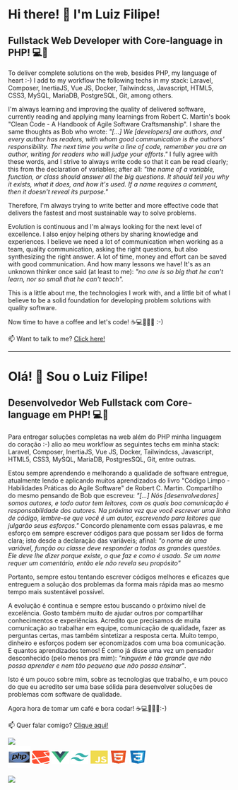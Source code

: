 # Hi there! 👋 I'm Luiz Filipe!
## Fullstack Web Developer with Core-language in PHP! 💻🐘

To deliver complete solutions on the web, besides PHP, my language of heart :-) I add to my workflow the following techs in my stack: Laravel, Composer, InertiaJS, Vue JS, Docker, Tailwindcss, Javascript, HTML5, CSS3, MySQL, MariaDB, PostgreSQL, Git, among others.

I'm always learning and improving the quality of delivered software, currently reading and applying many learnings from Robert C. Martin's book "Clean Code - A Handbook of Agile Software Craftsmanship". I share the same thoughts as Bob who wrote: *"[...] We [developers] are authors, and every author has readers, with whom good communication is the authors' responsibility. The next time you write a line of code, remember you are an author, writing for readers who will judge your efforts."* I fully agree with these words, and I strive to always write code so that it can be read clearly; this from the declaration of variables; after all: *"the name of a variable, function, or class should answer all the big questions. It should tell you why it exists, what it does, and how it's used. If a name requires a comment, then it doesn't reveal its purpose."*

Therefore, I'm always trying to write better and more effective code that delivers the fastest and most sustainable way to solve problems.

Evolution is continuous and I'm always looking for the next level of excellence. I also enjoy helping others by sharing knowledge and experiences. I believe we need a lot of communication when working as a team, quality communication, asking the right questions, but also synthesizing the right answer. A lot of time, money and effort can be saved with good communication. And how many lessons we have! It's as an unknown thinker once said (at least to me): *"no one is so big that he can't learn, nor so small that he can't teach".*

This is a little about me, the technologies I work with, and a little bit of what I believe to be a solid foundation for developing problem solutions with quality software.

Now time to have a coffee and let's code! ☕💻🐘🚀🚀 :-)

📫 Want to talk to me? <a href="mailto:lfguerino@gmail.com">Click here!</a>

<hr>

# Olá! 👋 Sou o Luiz Filipe!
## Desenvolvedor Web Fullstack com Core-language em PHP! 💻🐘</p>

Para entregar soluções completas na web além do PHP minha linguagem do coração :-) alio ao meu workflow as seguintes techs em minha stack: Laravel, Composer, InertiaJS, Vue JS, Docker, Tailwindcss, Javascript, HTML5, CSS3, MySQL, MariaDB, PostgresSQL, Git, entre outras.

Estou sempre aprendendo e melhorando a qualidade de software entregue, atualmente lendo e aplicando muitos aprendizados do livro "Código Limpo - Habilidades Práticas do Agile Software" de Robert C. Martin. Compartilho do mesmo pensando de Bob que escreveu: *"[...] Nós [desenvolvedores] somos autores, e todo autor tem leitores, com os quais boa comunicação é responsabilidade dos autores. Na próxima vez que você escrever uma linha de código, lembre-se que você é um autor, escrevendo para leitores que julgarão seus esforços."* Concordo plenamente com essas palavras, e me esforço em sempre escrever códigos para que possam ser lidos de forma clara; isto desde a declaração das variáveis; afinal: *"o nome de uma variável, função ou classe deve responder a todas as grandes questões. Ele deve lhe dizer porque existe, o que faz e como é usado. Se um nome requer um comentário, então ele não revela seu propósito"*

Portanto, sempre estou tentando escrever códigos melhores e eficazes que entreguem a solução dos problemas da forma mais rápida mas ao mesmo tempo mais sustentável possível.

A evolução é contínua e sempre estou buscando o próximo nível de excelência. Gosto também muito de ajudar outros por compartilhar conhecimentos e experiências. Acredito que precisamos de muita comunicação ao trabalhar em equipe, comunicação de qualidade, fazer as perguntas certas, mas também sintetizar a resposta certa. Muito tempo, dinheiro e esforços podem ser economizados com uma boa comunicação. E quantos aprendizados temos! É como já disse uma vez um pensador desconhecido (pelo menos pra mim): *"ninguém é tão grande que não possa aprender e nem tão pequeno que não possa ensinar"*.

Isto é um pouco sobre mim, sobre as tecnologias que trabalho, e um pouco do que eu acredito ser uma base sólida para desenvolver soluções de problemas com software de qualidade.</p>

Agora hora de tomar um café e bora codar! ☕💻🐘🚀🚀:-)

📫 Quer falar comigo? <a href="mailto:lfguerino@gmail.com">Clique aqui!</a>

<a href="https://github.com/lfguerino">
  <img height="180em" src="https://github-readme-stats.vercel.app/api?username=lfguerino&show_icons=true&theme=gotham&include_all_commits=true&count_private=true"/>
</a>


<div>
  <img align="center" height="50" width="50" src="https://raw.githubusercontent.com/devicons/devicon/master/icons/php/php-original.svg">
  <img align="center" height="30" width="40" src="https://raw.githubusercontent.com/devicons/devicon/master/icons/laravel/laravel-plain.svg">
  <img align="center" height="30" width="40" src="https://raw.githubusercontent.com/devicons/devicon/master/icons/vuejs/vuejs-original.svg">
  <img align="center" height="30" width="40" src="https://raw.githubusercontent.com/devicons/devicon/master/icons/tailwindcss/tailwindcss-plain.svg">
  <img align="center" height="30" width="40" src="https://raw.githubusercontent.com/devicons/devicon/master/icons/javascript/javascript-plain.svg">
  <img align="center" height="30" width="40" src="https://raw.githubusercontent.com/devicons/devicon/master/icons/html5/html5-original.svg">
  <img align="center" height="30" width="40" src="https://raw.githubusercontent.com/devicons/devicon/master/icons/css3/css3-original.svg">
</div>

<br>

<div>
  <a href="https://www.linkedin.com/in/lfguerino" target="_blank">
    <img src="https://img.shields.io/badge/-LinkedIn-%230077B5?style=for-the-badge&logo=linkedin&logoColor=white" target="_blank">
   </a>
</div> 

